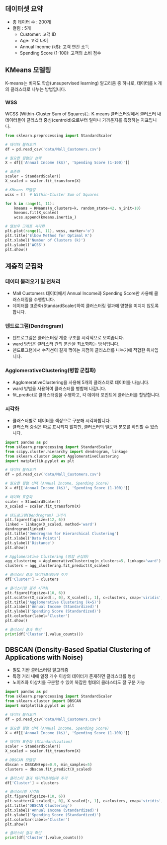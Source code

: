 ## 데이터셋 요약
- 총 데이터 수 : 200개
- 컬럼 : 5개
    - Customer: 고객 ID
    - Age: 고객 나이
    - Annual Income (k$): 고객 연간 소득
    - Spending Score (1-100): 고객의 소비 점수


## KMeans 모델링
K-means는 비지도 학습(unsupervised learning) 알고리즘 중 하나로, 데이터를 k 개의 클러스터로 나누는 방법입니다.

### WSS
WCSS (Within-Cluster Sum of Squares)는 K-means 클러스터링에서 클러스터 내 데이터들이 클러스터 중심(centroid)으로부터 얼마나 가까운지를 측정하는 지표입니다.
```python
from sklearn.preprocessing import StandardScaler

# 데이터 불러오기
df = pd.read_csv('data/Mall_Customers.csv')

# 필요한 컬럼만 선택
X = df[['Annual Income (k$)', 'Spending Score (1-100)']]

# 표준화
scaler = StandardScaler()
X_scaled = scaler.fit_transform(X)

# KMeans 모델링
wcss = []  # Within-Cluster Sum of Squares

for k in range(1, 11):
    kmeans = KMeans(n_clusters=k, random_state=42, n_init=10)
    kmeans.fit(X_scaled)
    wcss.append(kmeans.inertia_)

# 엘보우 그래프 시각화
plt.plot(range(1, 11), wcss, marker='o')
plt.title('Elbow Method for Optimal K')
plt.xlabel('Number of Clusters (k)')
plt.ylabel('WCSS')
plt.show()
```

## 계층적 군집화
### 데이터 불러오기 및 전처리
- Mall Customers 데이터에서 Annual Income과 Spending Score만 사용해 클러스터링을 수행합니다.
- 데이터를 표준화(StandardScaler)하여 클러스터링 결과에 영향을 미치지 않도록 합니다.

### 덴드로그램(Dendrogram)
- 덴드로그램은 클러스터링 계층 구조를 시각적으로 보여줍니다.
- ward 방법은 클러스터 간의 분산을 최소화하는 방식입니다.
- 덴드로그램에서 수직선이 길게 꺾이는 지점이 클러스터를 나누기에 적합한 위치입니다.

### AgglomerativeClustering(병합 군집화)
- AgglomerativeClustering을 사용해 5개의 클러스터로 데이터를 나눕니다.
- ward 방법을 사용하여 클러스터를 병합해 나갑니다.
- fit_predict로 클러스터링을 수행하고, 각 데이터 포인트에 클러스터를 할당합니다.

### 시각화
- 클러스터별로 데이터를 색상으로 구분해 시각화합니다.
- 클러스터 중심은 따로 표시되지 않지만, 클러스터의 밀도와 분포를 확인할 수 있습니다.
```python
import pandas as pd
from sklearn.preprocessing import StandardScaler
from scipy.cluster.hierarchy import dendrogram, linkage
from sklearn.cluster import AgglomerativeClustering
import matplotlib.pyplot as plt

# 데이터 불러오기
df = pd.read_csv('data/Mall_Customers.csv')

# 필요한 컬럼 선택 (Annual Income, Spending Score)
X = df[['Annual Income (k$)', 'Spending Score (1-100)']]

# 데이터 표준화
scaler = StandardScaler()
X_scaled = scaler.fit_transform(X)

# 덴드로그램(Dendrogram) 그리기
plt.figure(figsize=(12, 6))
linked = linkage(X_scaled, method='ward')
dendrogram(linked)
plt.title('Dendrogram for Hierarchical Clustering')
plt.xlabel('Data Points')
plt.ylabel('Distance')
plt.show()

# Agglomerative Clustering (병합 군집화)
agg_clustering = AgglomerativeClustering(n_clusters=5, linkage='ward')
clusters = agg_clustering.fit_predict(X_scaled)

# 클러스터 결과 데이터프레임에 추가
df['Cluster'] = clusters

# 클러스터링 결과 시각화
plt.figure(figsize=(10, 6))
plt.scatter(X_scaled[:, 0], X_scaled[:, 1], c=clusters, cmap='viridis', s=100, alpha=0.7)
plt.title('Agglomerative Clustering (k=5)')
plt.xlabel('Annual Income (Standardized)')
plt.ylabel('Spending Score (Standardized)')
plt.colorbar(label='Cluster')
plt.show()

# 클러스터 결과 확인
print(df['Cluster'].value_counts())
```

## DBSCAN (Density-Based Spatial Clustering of Applications with Noise)
- 밀도 기반 클러스터링 알고리즘
- 특정 거리 내에 일정 개수 이상의 데이터가 존재하면 클러스터를 형성
- 노이즈와 이상치를 구분할 수 있어 복잡한 형태의 클러스터도 잘 구분 가능
```python
import pandas as pd
from sklearn.preprocessing import StandardScaler
from sklearn.cluster import DBSCAN
import matplotlib.pyplot as plt

# 데이터 불러오기
df = pd.read_csv('data/Mall_Customers.csv')

# 필요한 컬럼 선택 (Annual Income, Spending Score)
X = df[['Annual Income (k$)', 'Spending Score (1-100)']]

# 데이터 표준화 (Standardization)
scaler = StandardScaler()
X_scaled = scaler.fit_transform(X)

# DBSCAN 모델링
dbscan = DBSCAN(eps=0.9, min_samples=5)
clusters = dbscan.fit_predict(X_scaled)

# 클러스터 결과 데이터프레임에 추가
df['Cluster'] = clusters

# 클러스터링 시각화
plt.figure(figsize=(10, 6))
plt.scatter(X_scaled[:, 0], X_scaled[:, 1], c=clusters, cmap='viridis', s=100, alpha=0.7)
plt.title('DBSCAN Clustering')
plt.xlabel('Annual Income (Standardized)')
plt.ylabel('Spending Score (Standardized)')
plt.colorbar(label='Cluster')
plt.show()

# 클러스터 결과 확인
print(df['Cluster'].value_counts())
```
